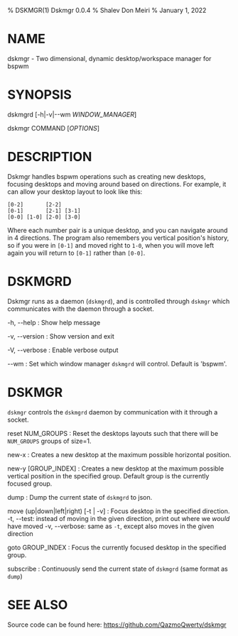 % DSKMGR(1) Dskmgr 0.0.4
% Shalev Don Meiri
% January 1, 2022

# NAME

dskmgr - Two dimensional, dynamic desktop/workspace manager for bspwm

# SYNOPSIS

dskmgrd [-h|-v|--wm *WINDOW_MANAGER*]

dskmgr COMMAND [*OPTIONS*]

# DESCRIPTION

Dskmgr handles bspwm operations such as creating new desktops, focusing desktops and moving around based on directions. For example, it can allow your desktop layout to look like this:

```
[0-2]       [2-2]
[0-1]       [2-1] [3-1]
[0-0] [1-0] [2-0] [3-0]
```

Where each number pair is a unique desktop, and you can navigate around in 4 directions. The program also remembers you vertical position's history, so if you were in `[0-1]` and moved right to `1-0`, when you will move left again you will return to `[0-1]` rather than `[0-0]`.

# DSKMGRD

Dskmgr runs as a daemon (`dskmgrd`), and is controlled through `dskmgr` which communicates with the daemon through a socket.

-h, \--help
:   Show help message

-v, \--version
:   Show version and exit

-V, \--verbose
:   Enable verbose output

\--wm
:   Set which window manager `dskmgrd` will control.
    Default is 'bspwm'.

# DSKMGR

`dskmgr` controls the `dskmgrd` daemon by communication with it through a socket.

reset NUM_GROUPS
:   Reset the desktops layouts such that there will be `NUM_GROUPS` groups of size=1.

new-x
:   Creates a new desktop at the maximum possible horizontal position.

new-y [GROUP_INDEX]
:   Creates a new desktop at the maximum possible vertical position in the specified group.
    Default group is the currently focused group.

dump
:   Dump the current state of `dskmgrd` to json.

move (up|down|left|right) [-t | -v]
:   Focus desktop in the specified direction.
    -t, --test: instead of moving in the given direction, print out where we *would* have moved
    -v, --verbose: same as `-t`, except also moves in the given direction

goto GROUP_INDEX
:   Focus the currently focused desktop in the specified group.

subscribe
:   Continuously send the current state of `dskmgrd` (same format as `dump`)

# SEE ALSO

Source code can be found here: 
<https://github.com/QazmoQwerty/dskmgr>
